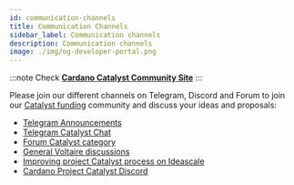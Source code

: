 ```yaml
---
id: communication-channels
title: Communication Channels
sidebar_label: Communication channels
description: Communication channels
image: ./img/og-developer-portal.png
---
```


:::note
Check [**Cardano Catalyst Community Site**](https://cardanocataly.st/)
:::

Please join our different channels on Telegram, Discord and Forum to join our [Catalyst funding](../funding/dcfund) community and discuss your ideas and proposals:

* [Telegram Announcements](https://t.me/cardanocatalyst)
* [Telegram Catalyst Chat](https://t.me/joinchat/JL08XEfhBVIB1NFXx8XwiA)
* [Forum Catalyst category](https://forum.cardano.org/c/english/governance/140)
* [General Voltaire discussions](https://t.me/CardanoGovernanceOfficial)
* [Improving project Catalyst process on Ideascale](https://cardano.ideascale.com/a/campaign-home/25622)
* [Cardano Project Catalyst Discord](https://discord.gg/TTZKB9M)
